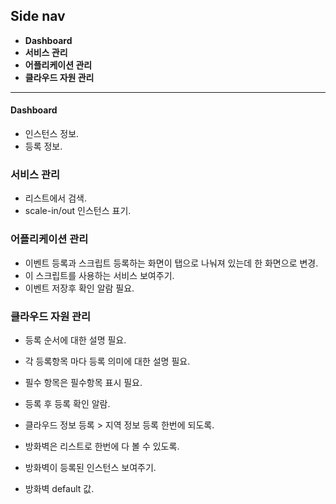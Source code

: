Side nav
---

- __Dashboard__
- __서비스 관리__
- __어플리케이션 관리__
- __클라우드 자원 관리__

---

#### Dashboard
- 인스턴스 정보.
- 등록 정보.

### 서비스 관리
- 리스트에서 검색.
- scale-in/out 인스턴스 표기.

### 어플리케이션 관리
- 이벤트 등록과 스크립트 등록하는 화면이 탭으로 나눠져 있는데 한 화면으로 변경.
- 이 스크립트를 사용하는 서비스 보여주기.
- 이벤트 저장후 확인 알람 필요.

### 클라우드 자원 관리
- 등록 순서에 대한 설명 필요.
- 각 등록항목 마다 등록 의미에 대한 설명 필요.
- 필수 항목은 필수항목 표시 필요.
- 등록 후 등록 확인 알람.

- 클라우드 정보 등록 > 지역 정보 등록 한번에 되도록.
- 방화벽은 리스트로 한번에 다 볼 수 있도록.
- 방화벽이 등록된 인스턴스 보여주기.
- 방화벽 default 값.


